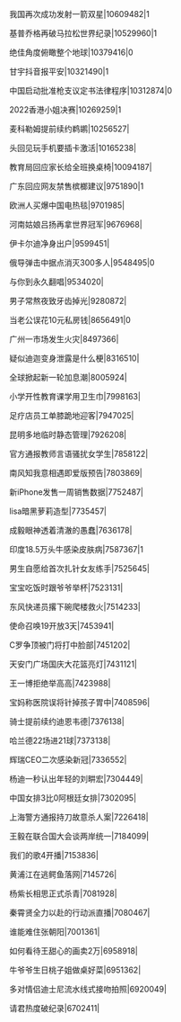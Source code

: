 我国再次成功发射一箭双星|10609482|1

基普乔格再破马拉松世界纪录|10529960|1

绝佳角度俯瞰整个地球|10379416|0

甘宇抖音报平安|10321490|1

中国启动批准枪支议定书法律程序|10312874|0

2022香港小姐决赛|10269259|1

麦科勒姆提前续约鹈鹕|10256527|

头回见玩手机要插卡激活|10165238|

教育局回应家长给全班换桌椅|10094187|

广东回应网友禁售槟榔建议|9751890|1

欧洲人买爆中国电热毯|9701985|

河南姑娘吕扬再拿世界冠军|9676968|

伊卡尔迪净身出户|9599451|

俄导弹击中据点消灭300多人|9548495|0

与你到永久翻唱|9534020|

男子常熬夜致牙齿掉光|9280872|

当老公误花10元私房钱|8656491|0

广州一市场发生火灾|8497366|

疑似迪迦变身泄露是什么梗|8316510|

全球掀起新一轮加息潮|8005924|

小学开性教育课学用卫生巾|7998163|

足疗店员工单膝跪地迎客|7947025|

昆明多地临时静态管理|7926208|

官方通报教师言语骚扰女学生|7858122|

南风知我意相遇即爱版预告|7803869|

新iPhone发售一周销售数据|7752487|

lisa暗黑萝莉造型|7735457|

成毅眼神透着清澈的愚蠢|7636178|

印度18.5万头牛感染皮肤病|7587367|1

男生自愿给首次扎针女友练手|7525645|

宝宝吃饭时跟爷爷举杯|7523131|

东风快递员撂下碗爬楼救火|7514233|

使命召唤19开放3天|7453941|

C罗争顶被门将打中脸部|7451202|

天安门广场国庆大花篮亮灯|7431121|

王一博拒绝举高高|7423988|

宝妈称医院误将针掉孩子胃中|7408596|

骑士提前续约迪恩韦德|7376138|

哈兰德22场进21球|7373138|

辉瑞CEO二次感染新冠|7336552|

杨迪一秒认出年轻的刘畊宏|7304449|

中国女排3比0阿根廷女排|7302095|

上海警方通报持刀故意杀人案|7226418|

王毅在联合国大会谈两岸统一|7184099|

我们的歌4开播|7153836|

黄浦江在逃鳄鱼落网|7145726|

杨紫长相思正式杀青|7081928|

秦霄贤全力以赴的行动派直播|7080467|

谁能难住张朝阳|7001361|

如何看待王甜心的画卖2万|6958918|

牛爷爷生日桃子姐做桌好菜|6951362|

多对情侣迪士尼流水线式接吻拍照|6920049|

请君热度破纪录|6702411|

